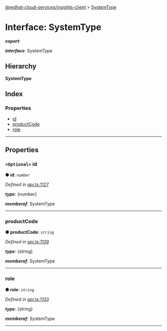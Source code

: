 [@redhat-cloud-services/insights-client](../README.md) > [SystemType](../interfaces/systemtype.md)

# Interface: SystemType

*__export__*: 

*__interface__*: SystemType

## Hierarchy

**SystemType**

## Index

### Properties

* [id](systemtype.md#id)
* [productCode](systemtype.md#productcode)
* [role](systemtype.md#role)

---

## Properties

<a id="id"></a>

### `<Optional>` id

**● id**: *`number`*

*Defined in [api.ts:1127](https://github.com/RedHatInsights/javascript-clients/blob/master/packages/insights/api.ts#L1127)*

*__type__*: {number}

*__memberof__*: SystemType

___
<a id="productcode"></a>

###  productCode

**● productCode**: *`string`*

*Defined in [api.ts:1139](https://github.com/RedHatInsights/javascript-clients/blob/master/packages/insights/api.ts#L1139)*

*__type__*: {string}

*__memberof__*: SystemType

___
<a id="role"></a>

###  role

**● role**: *`string`*

*Defined in [api.ts:1133](https://github.com/RedHatInsights/javascript-clients/blob/master/packages/insights/api.ts#L1133)*

*__type__*: {string}

*__memberof__*: SystemType

___

